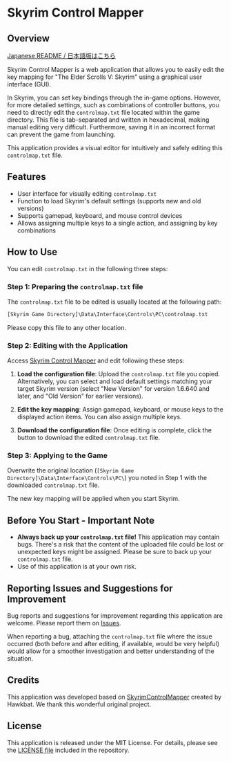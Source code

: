 # Skyrim Control Mapper

## Overview

[Japanese README / 日本語版はこちら](locales/ja/README.md)

Skyrim Control Mapper is a web application that allows you to easily edit the key mapping for "The Elder Scrolls V: Skyrim" using a graphical user interface (GUI).

In Skyrim, you can set key bindings through the in-game options. However, for more detailed settings, such as combinations of controller buttons, you need to directly edit the `controlmap.txt` file located within the game directory. This file is tab-separated and written in hexadecimal, making manual editing very difficult. Furthermore, saving it in an incorrect format can prevent the game from launching.

This application provides a visual editor for intuitively and safely editing this `controlmap.txt` file.

## Features

- User interface for visually editing `controlmap.txt`
- Function to load Skyrim's default settings (supports new and old versions)
- Supports gamepad, keyboard, and mouse control devices
- Allows assigning multiple keys to a single action, and assigning by key combinations

## How to Use

You can edit `controlmap.txt` in the following three steps:

### Step 1: Preparing the `controlmap.txt` file

The `controlmap.txt` file to be edited is usually located at the following path:

```txt
[Skyrim Game Directory]\Data\Interface\Controls\PC\controlmap.txt
```

Please copy this file to any other location.

### Step 2: Editing with the Application

Access [Skyrim Control Mapper](https://nononoexe.github.io/skyrim-control-mapper/) and edit following these steps:

1. **Load the configuration file**:
   Upload the `controlmap.txt` file you copied. Alternatively, you can select and load default settings matching your target Skyrim version (select "New Version" for version 1.6.640 and later, and "Old Version" for earlier versions).

2. **Edit the key mapping**:
   Assign gamepad, keyboard, or mouse keys to the displayed action items. You can also assign multiple keys.

3. **Download the configuration file**:
   Once editing is complete, click the button to download the edited `controlmap.txt` file.

### Step 3: Applying to the Game

Overwrite the original location (`[Skyrim Game Directory]\Data\Interface\Controls\PC\`) you noted in Step 1 with the downloaded `controlmap.txt` file.

The new key mapping will be applied when you start Skyrim.

## Before You Start - Important Note

- **Always back up your `controlmap.txt` file!** This application may contain bugs. There's a risk that the content of the uploaded file could be lost or unexpected keys might be assigned. Please be sure to back up your `controlmap.txt` file.
- Use of this application is at your own risk.

## Reporting Issues and Suggestions for Improvement

Bug reports and suggestions for improvement regarding this application are welcome. Please report them on [Issues](https://github.com/NONONOexe/skyrim-control-mapper/issues).

When reporting a bug, attaching the `controlmap.txt` file where the issue occurred (both before and after editing, if available, would be very helpful) would allow for a smoother investigation and better understanding of the situation.

## Credits

This application was developed based on [SkyrimControlMapper](https://github.com/Hawkbat/SkyrimControlMapper) created by Hawkbat. We thank this wonderful original project.

## License

This application is released under the MIT License. For details, please see the [LICENSE file](LICENSE) included in the repository.
